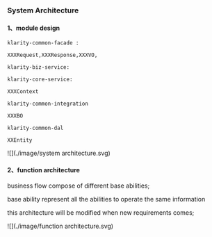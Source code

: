 ### System Architecture

#### 1、module design

```
klarity-common-facade :

XXXRequest,XXXResponse,XXXVO,
```

```
klarity-biz-service:
```

```
klarity-core-service:

XXXContext
```

```
klarity-common-integration

XXXBO
```

```
klarity-common-dal

XXEntity
```

![](./image/system architecture.svg)

#### 2、function architecture

business flow compose of different base abilities;

base ability represent all the abilities to operate the same information

this architecture will be modified when new requirements comes;

![](./image/function architecture.svg)
